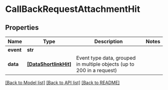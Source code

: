 # CallBackRequestAttachmentHit


## Properties
Name | Type | Description | Notes
------------ | ------------- | ------------- | -------------
**event** | **str** |  | 
**data** | [**[DataShortlinkHit]**](DataShortlinkHit.md) | Event type data, grouped in multiple objects (up to 200 in a request) | 


[[Back to Model list]](../../README.md#models) [[Back to API list]](../../README.md#available-methods) [[Back to README]](../../README.md)



